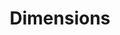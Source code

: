 ---
bigquery: https://console.cloud.google.com/bigquery?p=covid-19-dimensions-ai&page=table&d=data&t=publications
contributors: Digital Science, https://www.digital-science.com/
cost: Free for personal, non-commercial use.
description: Dimensions contains more than 100 million publications, ranging from
  articles published in scholarly journals, books and book chapters, to preprints
  and conference proceedings. All publications are contextualized with linked data
  sets, funding, publications, patents, clinical trials, and policy documents. You
  can also view associated categories, funders, institutions, and researcher profiles.
documentation: https://docs.dimensions.ai/bigquery/index.html
last_edit: Mon, 04 Apr 2022 19:04:00 GMT
location: https://www.dimensions.ai/products/free/
maintained_by: Digital Science, https://www.digital-science.com/
schema_fields: '[''associated_publication_doi'', ''current_assignee'', ''start_year'',
  ''clinical_trial_ids'', ''isbn'', ''research_org_country_names'', ''date_normal'',
  ''arxiv_id'', ''language'', ''funding_chf'', ''cited_by_ids'', ''category_hrcs_hc'',
  ''repository_id'', ''supporting_grant_ids'', ''pmcid'', ''investigators'', ''repository_name'',
  ''funding_cad'', ''category_hra'', ''concepts'', ''volume'', ''acknowledgements'',
  ''date_inserted'', ''grant_number'', ''category_icrp_ct'', ''associated_publication_arxiv_id'',
  ''funding_usd'', ''funder_orgs'', ''research_org_countries'', ''conference'', ''citations_count'',
  ''original_assignee_countries'', ''category_bra'', ''category_sdg'', ''jurisdiction'',
  ''family_count'', ''funding_eur'', ''publication_ids'', ''research_org_cities'',
  ''aliases'', ''expiration_date'', ''book_title'', ''application_number'', ''date_print'',
  ''metrics'', ''associated_publication_pmid'', ''patent_ids'', ''funding_currency'',
  ''inventor_names'', ''citation_string'', ''research_org_city_names'', ''editors'',
  ''mesh_headings'', ''category_icrp_cso'', ''labels'', ''expiration_year'', ''end_year'',
  ''research_org_state_names'', ''funder_countries'', ''active_years'', ''book_series_title'',
  ''category_for'', ''year'', ''legal_events'', ''filing_status'', ''family_members_ids'',
  ''research_orgs'', ''funding_jpy'', ''categories'', ''title'', ''date_imported_gbq'',
  ''assignee_orgs'', ''name'', ''doi'', ''category_hrcs_rac'', ''funder_org_cities'',
  ''funder_org_acronyms'', ''associated_publication_id'', ''registry'', ''open_access_categories'',
  ''email_address'', ''granted_year'', ''acronym'', ''funding_cny'', ''resulting_publication_ids'',
  ''relationships'', ''embargo_date'', ''funding_aud'', ''funding_nzd'', ''current_assignee_countries'',
  ''priority_date'', ''end_date'', ''original_assignee'', ''pmid'', ''mesh_terms'',
  ''researcher_ids'', ''filing_date'', ''status'', ''granted_date'', ''date'', ''links'',
  ''organisation_details'', ''citations'', ''publication_year'', ''original_abstract'',
  ''source_id'', ''category_rcdc'', ''associated_grant_ids'', ''funder_org_countries'',
  ''created_date'', ''wikipedia_url'', ''gender'', ''authors'', ''phase'', ''funding_details'',
  ''funder_org_state_codes'', ''eisbn'', ''priority_year'', ''address'', ''filing_year'',
  ''start_date'', ''publisher'', ''interventions'', ''ipcr'', ''license'', ''parent_id'',
  ''type'', ''funder_org'', ''types'', ''established'', ''journal'', ''altmetrics'',
  ''id'', ''reference_ids'', ''category_uoa'', ''current_assignee_orgs'', ''original_title'',
  ''issue'', ''family_id'', ''proceedings_title'', ''abstract'', ''cpc'', ''date_online'',
  ''funding_gbp'', ''pages'', ''date_modified'', ''resulting_publication_doi'', ''conditions'',
  ''legal_status'', ''brief_title'', ''acronyms'', ''repository_url'', ''open_access_categories_v2'',
  ''description'', ''foa_number'', ''subtitles'', ''funding_amount'', ''linkout'',
  ''publication_date'', ''original_assignee_orgs'', ''assignee_countries'', ''research_org_state_codes'',
  ''kind'', ''external_ids'', ''journal_lists'']'
shortname: dimensions
tags:
- scholarly literature
- patents
- funding
- clinical trials
- academic profiles
terms_of_use: 'Use of both the Dimensions COVID-19 dataset and full Dimensions dataset
  are subject to the Dimensions Terms of use: https://www.dimensions.ai/policies-terms-legal '
title: Dimensions
uuid: dcff88bd-fe6b-4fdb-8159-809bf9d7bc1c
---